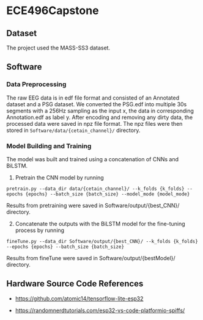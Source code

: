 # ECE496Capstone

## Dataset
The project used the MASS-SS3 dataset. 

## Software
### Data Preprocessing
The raw EEG data is in edf file format and consisted of an Annotated dataset and a PSG dataset. We converted the PSG.edf into multiple 30s segments with a 256Hz sampling as the input x, the data in corresponding Annotation.edf as label y. After encoding and removing any dirty data, the processed data were saved in npz file format. The npz files were then stored in ```Software/data/{cetain_channel}/``` directory.

### Model Building and Training
The model was built and trained using a concatenation of CNNs and BiLSTM. 

1. Pretrain the CNN model by running
```
pretrain.py --data_dir data/{cetain_channel}/ --k_folds {k_folds} --epochs {epochs} --batch_size {batch_size} --model_mode {model_mode}
```
Results from pretraining were saved in Software/output/{best_CNN}/ directory. 

2. Concatenate the outputs with the BiLSTM model for the fine-tuning process by running 
```
fineTune.py --data_dir Software/output/{best_CNN}/ --k_folds {k_folds} --epochs {epochs} --batch_size {batch_size} 
```
Results from fineTune were saved in Software/output/{bestModel}/ directory. 

## Hardware Source Code References

- https://github.com/atomic14/tensorflow-lite-esp32

- https://randomnerdtutorials.com/esp32-vs-code-platformio-spiffs/
